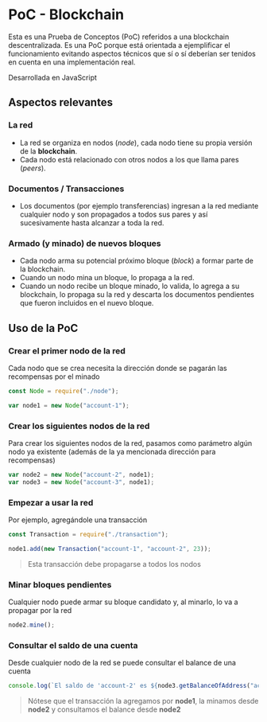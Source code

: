 # PoC - Blockchain
Esta es una Prueba de Conceptos (PoC) referidos a una blockchain descentralizada. Es una PoC porque est&aacute; orientada a ejemplificar el funcionamiento evitando aspectos t&eacute;cnicos que s&iacute; o s&iacute; deber&iacute;an ser tenidos en cuenta en una implementaci&oacute;n real.

Desarrollada en JavaScript

## Aspectos relevantes
### La red
* La red se organiza en nodos (_node_), cada nodo tiene su propia versi&oacute;n de la **blockchain**.
* Cada nodo est&aacute; relacionado con otros nodos a los que llama pares (_peers_).
### Documentos / Transacciones
* Los documentos (por ejemplo transferencias) ingresan a la red mediante cualquier nodo y son propagados a todos sus pares y as&iacute; sucesivamente hasta alcanzar a toda la red.
### Armado (y minado) de nuevos bloques
* Cada nodo arma su potencial pr&oacute;ximo bloque (_block_) a formar parte de la blockchain.
* Cuando un nodo mina un bloque, lo propaga a la red.
* Cuando un nodo recibe un bloque minado, lo valida, lo agrega a su blockchain, lo propaga su la red y descarta los documentos pendientes que fueron incluidos en el nuevo bloque.

## Uso de la PoC
### Crear el primer nodo de la red
Cada nodo que se crea necesita la direcci&oacute;n donde se pagar&aacute;n las recompensas por el minado
```javascript
const Node = require("./node");

var node1 = new Node("account-1");
```
### Crear los siguientes nodos de la red
Para crear los siguientes  nodos de la red, pasamos como par&aacute;metro algún nodo ya existente (adem&aacute;s de la ya mencionada direcci&oacute;n para recompensas)
```javascript
var node2 = new Node("account-2", node1);
var node3 = new Node("account-3", node1);
```
### Empezar a usar la red
Por ejemplo, agreg&aacute;ndole una transacci&oacute;n
```javascript
const Transaction = require("./transaction");

node1.add(new Transaction("account-1", "account-2", 23));
```
> Esta transacci&oacute;n debe propagarse a todos los nodos
### Minar bloques pendientes
Cualquier nodo puede armar su bloque candidato y, al minarlo, lo va a propagar por la red
```javascript
node2.mine();
```
### Consultar el saldo de una cuenta
Desde cualquier nodo de la red se puede consultar el balance de una cuenta
```javascript
console.log(`El saldo de 'account-2' es ${node3.getBalanceOfAddress("account-2")}`);
```

> N&oacute;tese que el transacci&oacute;n la agregamos por **node1**, la minamos desde **node2** y consultamos el balance desde **node2**